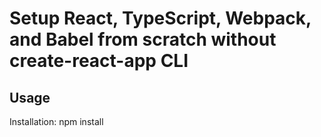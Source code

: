 # Setup React, TypeScript, Webpack, and Babel from scratch without create-react-app CLI

## Usage

Installation: npm install
